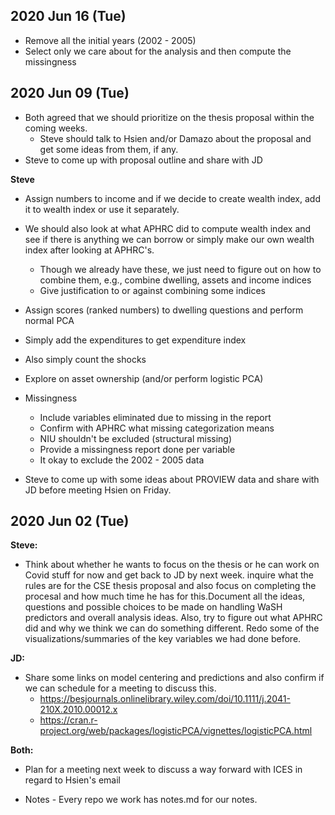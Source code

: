 2020 Jun 16 (Tue)
----------------------------------------------------------------------

- Remove all the initial years (2002 - 2005)
- Select only we care about for the analysis and then compute the missingness


2020 Jun 09 (Tue)
----------------------------------------------------------------------

- Both agreed that we should prioritize on the thesis proposal within the coming weeks.
	- Steve should talk to Hsien and/or Damazo about the proposal and get some ideas from them, if any.
- Steve to come up with proposal outline and share with JD

**Steve** 

- Assign numbers to income and if we decide to create wealth index, add it to wealth index or use it separately.
- We should also look at what APHRC did to compute wealth index and see if there is anything we can borrow or simply make our own wealth index after looking at APHRC's.
	- Though we already have these, we just need to figure out on how to combine them, e.g., combine dwelling, assets and income indices 
	- Give justification to or against combining some indices
- Assign scores (ranked numbers) to dwelling questions and perform normal PCA
- Simply add the expenditures to get expenditure index
- Also simply count the shocks
- Explore on asset ownership (and/or perform logistic PCA)

- Missingness
	- Include variables eliminated due to missing in the report
	- Confirm with APHRC what missing categorization means
	- NIU shouldn't be excluded (structural missing)
	- Provide a missingness report done per variable
	- It okay to exclude the 2002 - 2005 data

- Steve to come up with some ideas about PROVIEW data and share with JD before meeting Hsien on Friday.



2020 Jun 02 (Tue)
----------------------------------------------------------------------
**Steve:**

- Think about whether he wants to focus on the thesis or he can work on Covid stuff for now and get back to JD by next week. inquire what the rules are for the CSE thesis proposal and also focus on completing the procesal and how much time he has for this.Document all the ideas, questions and possible choices to be made on handling WaSH predictors and overall analysis ideas. Also, try to figure out what APHRC did and why we think we can do something different. Redo some of the visualizations/summaries of the key variables we had done before.


**JD:**

- Share some links on model centering and predictions and also confirm if we can schedule for a meeting to discuss this.
	* https://besjournals.onlinelibrary.wiley.com/doi/10.1111/j.2041-210X.2010.00012.x
	* https://cran.r-project.org/web/packages/logisticPCA/vignettes/logisticPCA.html

**Both:**

- Plan for a meeting next week to discuss a way forward with ICES in regard to Hsien's email

- Notes - Every repo we work has notes.md for our notes.
